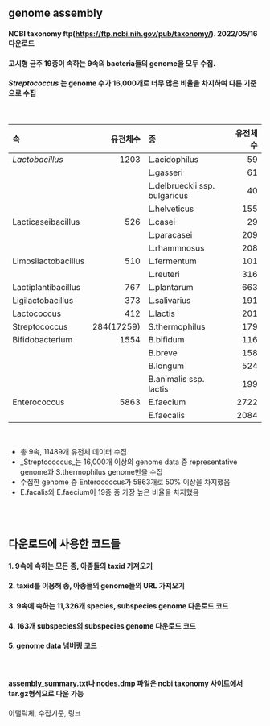 ## genome assembly


#### NCBI taxonomy ftp(https://ftp.ncbi.nih.gov/pub/taxonomy/). 2022/05/16 다운로드
#### 고시형 균주 19종이 속하는 9속의 bacteria들의 genome을 모두 수집.
#### _Streptococcus_ 는 genome 수가 16,000개로 너무 많은 비율을 차지하여 다른 기준으로 수집

<br/>

|속|유전체수|종|유전체수|
|:-|--:|:--|--:|
| <r4> _Lactobacillus_|1203|L.acidophilus|59|
|||L.gasseri|61|
|||L.delbrueckii ssp. bulgaricus|40|
|||L.helveticus|155|
|Lacticaseibacillus|526|L.casei|29|
|||L.paracasei|209|
|||L.rhammnosus|208|
|Limosilactobacillus|510|L.fermentum|101|
|||L.reuteri|316|
|Lactiplantibacillus|767|L.plantarum|663|
|Ligilactobacillus|373|L.salivarius|191|
|Lactococcus|412|L.lactis|201|
|Streptococcus|284(17259)|S.thermophilus|179|
|Bifidobacterium|1554|B.bifidum|116|
|||B.breve|158|
|||B.longum|524|
|||B.animalis ssp. lactis|199|
|Enterococcus|5863|E.faecium|2722|
|||E.faecalis|2084|

<br/>

- 총 9속, 11489개 유전체 데이터 수집
- _Streptococcus_는 16,000개 이상의 genome data 중 representative genome과 S.thermophilus genome만을 수집
- 수집한 genome 중 Enterococcus가 5863개로 50% 이상을 차지했음
- E.facalis와 E.faecium이 19종 중 가장 높은 비율을 차지했음
  
<br/><br/>  
  
## 다운로드에 사용한 코드들

#### 1. 9속에 속하는 모든 종, 아종들의 taxid 가져오기 
#### 2. taxid를 이용해 종, 아종들의 genome들의 URL 가져오기
#### 3. 9속에 속하는 11,326개 species, subspecies genome 다운로드 코드
#### 4. 163개 subspecies의 subspecies genome 다운로드 코드
#### 5. genome data 넘버링 코드

<br/>

#### assembly_summary.txt나 nodes.dmp 파일은 ncbi taxonomy 사이트에서 tar.gz형식으로 다운 가능

이탤릭체, 수집기준, 링크
